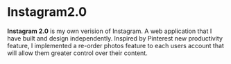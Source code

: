 # Instagram2.0

**Instagram 2.0**  is my own verision of Instagram. A web application that I have built and design independently. Inspired by Pinterest new productivity feature, I implemented a re-order photos feature to each users account that will allow them greater control over their content. 
